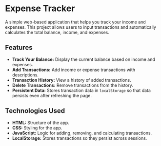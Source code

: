 # Expense Tracker

A simple web-based application that helps you track your income and expenses. This project allows users to input transactions and automatically calculates the total balance, income, and expenses.

## Features

- **Track Your Balance:** Display the current balance based on income and expenses.
- **Add Transactions:** Add income or expense transactions with descriptions.
- **Transaction History:** View a history of added transactions.
- **Delete Transactions:** Remove transactions from the history.
- **Persistent Data:** Stores transaction data in `localStorage` so that data persists even after refreshing the page.
  

## Technologies Used

- **HTML:** Structure of the app.
- **CSS:** Styling for the app.
- **JavaScript:** Logic for adding, removing, and calculating transactions.
- **LocalStorage:** Stores transactions so they persist across sessions.
